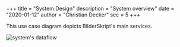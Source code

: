 +++
title = "System Design"
description = "System overview"
date = "2020-01-12"
author = "Christian Decker"
sec = 5
+++

<style>
img {
  max-width: 100%;
  height: auto;
}
</style>

This use case diagram depicts BilderSkript's main services.

<img src="uml/systemdesign.png" alt="system's dataflow" />

